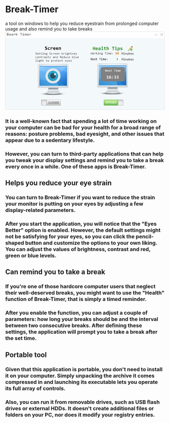 # Break-Timer
a  tool on windows  to help you reduce eyestrain from prolonged computer usage and also remind you to take breaks
![screenshot](screenshot.jpg)
### It is a well-known fact that spending a lot of time working on your computer can be bad for your health for a broad range of reasons: posture problems, bad eyesight, and other issues that appear due to a sedentary lifestyle.

### However, you can turn to third-party applications that can help you tweak your display settings and remind you to take a break every once in a while. One of these apps is Break-Timer.

## Helps you reduce your eye strain
### You can turn to Break-Timer if you want to reduce the strain your monitor is putting on your eyes by adjusting a few display-related parameters.

### After you start the application, you will notice that the "Eyes Better" option is enabled. However, the default settings might not be satisfying for your eyes, so you can click the pencil-shaped button and customize the options to your own liking. You can adjust the values of brightness, contrast and red, green or blue levels.

## Can remind you to take a break
### If you're one of those hardcore computer users that neglect their well-deserved breaks, you might want to use the "Health" function of Break-Timer, that is simply a timed reminder.
### After you enable the function, you can adjust a couple of parameters: how long your breaks should be and the interval between two consecutive breaks. After defining these settings, the application will prompt you to take a break after the set time.

## Portable tool
### Given that this application is portable, you don't need to install it on your computer. Simply unpacking the archive it comes compressed in and launching its executable lets you operate its full array of controls.

### Also, you can run it from removable drives, such as USB flash drives or external HDDs. It doesn't create additional files or folders on your PC, nor does it modify your registry entries.
